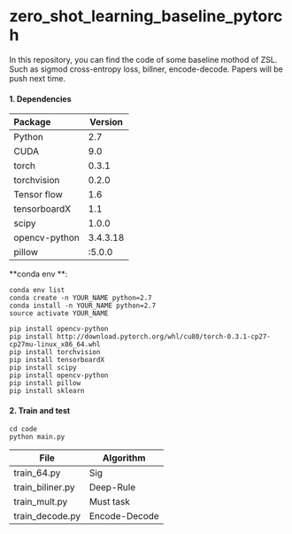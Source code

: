 # zero_shot_learning_baseline_pytorch



In this repository, you can find the code of some baseline mothod of ZSL. Such as sigmod cross-entropy loss, billner, encode-decode. Papers will be push next time.

#### 1. Dependencies

| Package       | Version  |
| :------------ | -------- |
| Python        | 2.7      |
| CUDA          | 9.0      |
| torch         | 0.3.1    |
| torchvision   | 0.2.0    |
| Tensor flow   | 1.6      |
| tensorboardX  | 1.1      |
| scipy         | 1.0.0    |
| opencv-python | 3.4.3.18 |
| pillow        | :5.0.0   |

**conda env **:

```
conda env list
conda create -n YOUR_NAME python=2.7
conda install -n YOUR_NAME python=2.7
source activate YOUR_NAME
```

```
pip install opencv-python
pip install http://download.pytorch.org/whl/cu80/torch-0.3.1-cp27-cp27mu-linux_x86_64.whl
pip install torchvision
pip install tensorboardX
pip install scipy
pip install opencv-python
pip install pillow
pip install sklearn
```

#### 2. Train and test 

```
cd code
python main.py
```

| File             | Algorithm     |
| ---------------- | ------------- |
| train_64.py      | Sig           |
| train_biliner.py | Deep-Rule     |
| train_mult.py    | Must task     |
| train_decode.py  | Encode-Decode |

